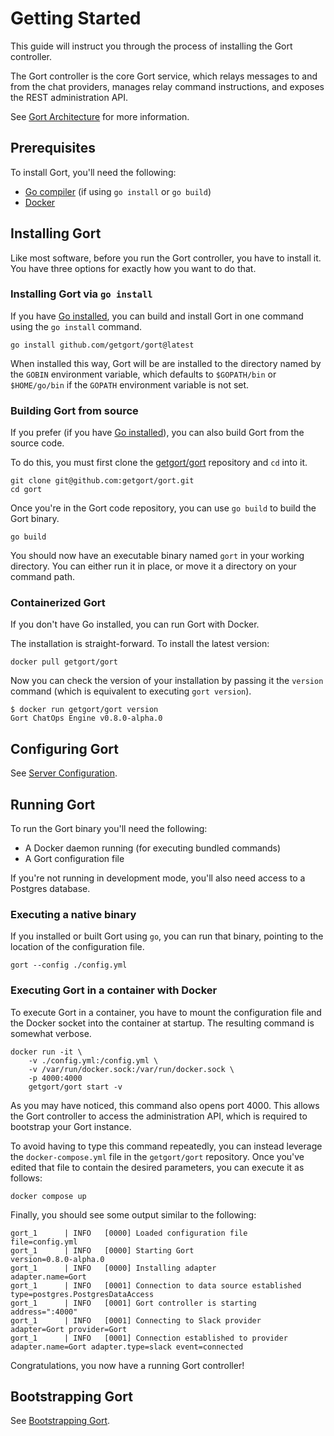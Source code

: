 # Getting Started

This guide will instruct you through the process of installing the Gort controller.

The Gort controller is the core Gort service, which relays messages to and from the chat providers, manages relay command instructions, and exposes the REST administration API.

See [Gort Architecture](architecture.md) for more information.

## Prerequisites

To install Gort, you'll need the following:

- [Go compiler](https://golang.org/doc/install) (if using `go install` or `go build`)
- [Docker](https://docs.docker.com/get-docker/)

## Installing Gort

Like most software, before you run the Gort controller, you have to install it. You have three options for exactly how you want to do that.

### Installing Gort via `go install`

If you have [Go installed](https://golang.org/doc/install), you can build and install Gort in one command using the `go install` command.

```
go install github.com/getgort/gort@latest
```

When installed this way, Gort will be are installed to the directory named by the `GOBIN` environment variable, which defaults to `$GOPATH/bin` or `$HOME/go/bin` if the `GOPATH` environment variable is not set. 

### Building Gort from source

If you prefer (if you have [Go installed](https://golang.org/doc/install)), you can also build Gort from the source code.

To do this, you must first clone the [getgort/gort](https://github.com/getgort/gort) repository and `cd` into it.

```
git clone git@github.com:getgort/gort.git
cd gort
```

Once you're in the Gort code repository, you can use `go build` to build the Gort binary.

```
go build
```

You should now have an executable binary named `gort` in your working directory. You can either run it in place, or move it a directory on your command path.

### Containerized Gort

If you don't have Go installed, you can run Gort with Docker. 

The installation is straight-forward. To install the latest version:

```
docker pull getgort/gort
```

Now you can check the version of your installation by passing it the `version` command (which is equivalent to executing `gort version`).

```
$ docker run getgort/gort version
Gort ChatOps Engine v0.8.0-alpha.0
```

## Configuring Gort

See [Server Configuration](server-configuration.md).

## Running Gort

To run the Gort binary you'll need the following:

- A Docker daemon running (for executing bundled commands)
- A Gort configuration file

If you're not running in development mode, you'll also need access to a Postgres database.

### Executing a native binary

If you installed or built Gort using `go`, you can run that binary, pointing to the location of the configuration file.

```
gort --config ./config.yml
```

### Executing Gort in a container with Docker

To execute Gort in a container, you have to mount the configuration file and the Docker socket into the container at startup. The resulting command is somewhat verbose. 

```
docker run -it \
    -v ./config.yml:/config.yml \
    -v /var/run/docker.sock:/var/run/docker.sock \
    -p 4000:4000
    getgort/gort start -v
```

As you may have noticed, this command also opens port 4000. This allows the Gort controller to access the administration API, which is required to bootstrap your Gort instance.

To avoid having to type this command repeatedly, you can instead leverage the `docker-compose.yml` file in the `getgort/gort` repository. Once you've edited that file to contain the desired parameters, you can execute it as follows:

```
docker compose up
```

Finally, you should see some output similar to the following:

```
gort_1      | INFO   [0000] Loaded configuration file                     file=config.yml
gort_1      | INFO   [0000] Starting Gort                                 version=0.8.0-alpha.0
gort_1      | INFO   [0000] Installing adapter                            adapter.name=Gort
gort_1      | INFO   [0001] Connection to data source established         type=postgres.PostgresDataAccess
gort_1      | INFO   [0001] Gort controller is starting                   address=":4000"
gort_1      | INFO   [0001] Connecting to Slack provider                  adapter=Gort provider=Gort
gort_1      | INFO   [0001] Connection established to provider            adapter.name=Gort adapter.type=slack event=connected
```

Congratulations, you now have a running Gort controller!

## Bootstrapping Gort

See [Bootstrapping Gort](bootstrapping.md).
